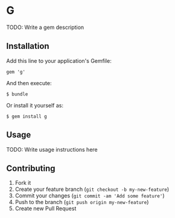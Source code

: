 # G

TODO: Write a gem description

## Installation

Add this line to your application's Gemfile:

    gem 'g'

And then execute:

    $ bundle

Or install it yourself as:

    $ gem install g

## Usage

TODO: Write usage instructions here

## Contributing

1. Fork it
2. Create your feature branch (`git checkout -b my-new-feature`)
3. Commit your changes (`git commit -am 'Add some feature'`)
4. Push to the branch (`git push origin my-new-feature`)
5. Create new Pull Request
